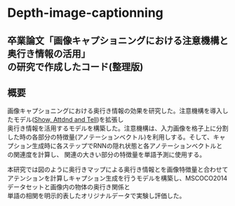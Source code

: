 # Depth-image-captionning
## 卒業論文「画像キャプショニングにおける注意機構と奥行き情報の活用」<br>の研究で作成したコード(整理版)

## 概要

  画像キャプショニングにおける奥行き情報の効果を研究した。注意機構を導入したモデル([Show, Attdnd and Tell](https://arxiv.org/abs/1502.03044))を拡張し<br>
  奥行き情報を活用するモデルを構築した。注意機構は、入力画像を格子上に分割した時の各部分の特徴量(アノテーションベクトル)を利用しする。そして、キャプション生成時に各ステップでRNNの隠れ状態と各アノテーションベクトルとの関連度を計算し、
  関連の大きい部分の特徴量を単語予測に使用する。
  
  本研究では図のように奥行きマップによる奥行き情報とを画像特徴量と合わせてアテンションを計算しキャプション生成を行うモデルを構築し、MSCOCO2014データセットと画像内の物体の奥行き関係と<br>
  単語の相関を明示的表したオリジナルデータで実験し評価した。
